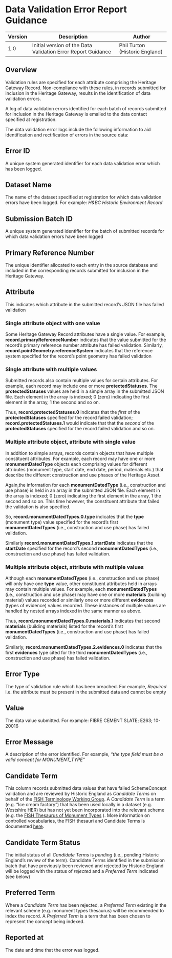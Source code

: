 # Data Validation Error Report Guidance

Version| Description | Author 
--- | --- | --- 
1.0  | Initial version of the Data Validation Error Report Guidance | Phil Turton (Historic England)

## Overview

Validation rules are specified for each attribute comprising the Heritage Gateway Record. Non-compliance with these rules, in records submitted for inclusion in the Heritage Gateway, results in the identification of data validation errors.

A log of data validation errors identified for each batch of records submitted for inclusion in the Heritage Gateway is emailed to the data contact specified at registration.

The data validation error logs include the following information to aid identification and rectification of errors in the source data:

## Error ID
A unique system generated identifier for each data validation error which has been logged.

## Dataset Name
The name of the dataset specified at registration for which data validation errors have been logged. For example: *H&BC Historic Environment Record*

## Submission Batch ID
A unique system generated identifier for the batch of submitted records for which data validation errors have been logged

## Primary Reference Number
The unique identifier allocated to each entry in the source database and included in the corresponding records submitted for inclusion in the Heritage Gateway.

## Attribute
This indicates which attribute in the submitted record’s JSON file has failed validation 

### Single attribute object with one value
Some Heritage Gateway Record attributes have a single value.
For example, **record.primaryReferenceNumber** indicates that the value submitted for the record’s primary reference number attribute  has failed validation.
Similarly, **record.pointGeometry.referenceSystem** indicates that the reference system specified for the record’s point geometry has failed validation

### Single attribute with multiple values
Submitted records also contain multiple values for certain attributes. 
For example, each record may include one or more **protectedStatuses**. The **protectedStatuses** values are held in a simple array in the submitted JSON file. Each element in the array is indexed; 0 (zero) indicating the first element in the array, 1 the second and so on.

Thus, **record.protectedStatuses.0** indicates that the *first* of the **protectedStatuses** specified for the record failed validation; **record.protectedStatuses.1** would indicate that that the *second* of the **protectedStatuses** specified for the record failed validation and so on.

### Multiple attribute object, attribute with single value
In addition to simple arrays, records contain objects that have multiple constituent attributes. For example, each record may have one or more **monumentDatedType** objects each comprising values for different attributes (monument type, start date, end date, period, materials etc.) that describe the different construction and use phases of the Heritage Asset.

Again,the information for each **monumentDatedType** (i.e., construction and use phase) is held in an array in the submitted JSON file. Each element in the array is indexed; 0 (zero) indicating the first element in the array, 1 the second and so on. This time however, the constituent attribute that failed the validation is also specified. 

So, **record.monumentDatedTypes.0.type** indicates that the **type** (monument type) value specified for the record’s first **monumentDatedTypes** (i.e., construction and use phase) has failed validation.

Similarly **record.monumentDatedTypes.1.startDate** indicates that the **startDate** specified for the record’s second **monumentDatedTypes** (i.e., construction and use phase) has failed validation.

### Multiple attribute object, attribute with multiple values

Although each **monumentDatedTypes** (i.e., construction and use phase) will only have one **type** value, other constituent attributes held in arrays may contain multiple values. For example, each **monumentDatedTypes** (i.e., construction and use phase) may have one or more **materials** (building material) values recorded or similarly one or more different **evidences** (types of evidence) values recorded. These instances of multiple values are handled by nested arrays indexed in the same manner as above.

Thus, **record.monumentDatedTypes.0.materials.1** indicates that second **materials** (building materials) listed for the record’s first **monumentDatedTypes** (i.e., construction and use phase) has failed validation.

Similarly, **record.monumentDatedTypes.2.evidences.0** indicates that the first **evidences** type cited for the third **monumentDatedTypes** (i.e., construction and use phase) has failed validation.

## Error Type
The type of validation rule which has been breached. For example, *Required* i.e. the attribute must be present in the submitted data and cannot be empty

## Value
The data value submitted. For example: FIBRE CEMENT SLATE; E263; 10-20016 

## Error Message
A description of the error identified. For example, *“the type field must be a valid concept for MONUMENT_TYPE”*

## Candidate Term
This column records submitted data values that have failed SchemeConcept validation and are reviewed by Historic England as *Candidate Terms* on behalf of the [FISH Terminology Working Group](https://heritage-standards.org.uk/working-groups/). A *Candidate Term* is a term (e.g. “Ice cream factory”) that has been used locally in a dataset (e.g. Westshire HER) but has not yet been incorporated into the relevant scheme (e.g. the [FISH Thesaurus of Monument Types](https://heritagedata.org/live/schemes/eh_tmt2.html) ). More information on controlled vocabularies, the FISH thesauri and Candidate Terms is documented [here](https://heritage-standards.org.uk/terminology/).

## Candidate Term Status
The initial status of all *Candidate Terms* is *pending* (i.e., pending Historic England’s review of the term). Candidate Terms identified in the submission batch that have previously been reviewed and rejected by Historic England will be logged with the status of *rejected* and a *Preferred Term* indicated (see below)

## Preferred Term
Where a *Candidate Term* has been rejected, a *Preferred Term* existing in the relevant scheme (e.g. monument types thesaurus) will be recommended to index the record. A *Preferred Term* is a term that has been chosen to represent the concept being indexed. 

## Reported at
The date and time that the error was logged.
